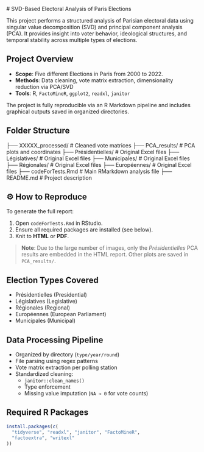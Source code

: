 #️ SVD-Based Electoral Analysis of Paris Elections

This project performs a structured analysis of Parisian electoral data using singular value decomposition (SVD) and principal component analysis (PCA). It provides insight into voter behavior, ideological structures, and temporal stability across multiple types of elections.

## Project Overview

- **Scope**: Five different Elections in Paris from 2000 to 2022.
- **Methods**: Data cleaning, vote matrix extraction, dimensionality reduction via PCA/SVD
- **Tools**: R, `FactoMineR`, `ggplot2`, `readxl`, `janitor`

The project is fully reproducible via an R Markdown pipeline and includes graphical outputs saved in organized directories.

## Folder Structure
├── XXXXX_processed/            # Cleaned vote matrices
├── PCA_results/                # PCA plots and coordinates
├── Présidentielles/            # Original Excel files
├── Législatives/               # Original Excel files
├── Municipales/                # Original Excel files
├── Régionales/                 # Original Excel files
├── Européennes/                # Original Excel files
├── codeForTests.Rmd            # Main RMarkdown analysis file
├── README.md                   # Project description


## ⚙️ How to Reproduce

To generate the full report:

1. Open `codeForTests.Rmd` in RStudio.
2. Ensure all required packages are installed (see below).
3. Knit to **HTML** or **PDF**.

> **Note**: Due to the large number of images, only the *Présidentielles* PCA results are embedded in the HTML report. Other plots are saved in `PCA_results/`.

## Election Types Covered

- Présidentielles (Presidential)
- Législatives (Legislative)
- Régionales (Regional)
- Européennes (European Parliament)
- Municipales (Municipal)

## Data Processing Pipeline

- Organized by directory (`type/year/round`)
- File parsing using regex patterns
- Vote matrix extraction per polling station
- Standardized cleaning:
  - `janitor::clean_names()`
  - Type enforcement
  - Missing value imputation (`NA → 0` for vote counts)

## Required R Packages

```r
install.packages(c(
  "tidyverse", "readxl", "janitor", "FactoMineR",
  "factoextra", "writexl"
))



